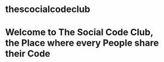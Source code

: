 # thescocialcodeclub
# Welcome to The Social Code Club, the Place where every People share their Code
